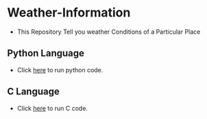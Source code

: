 # Weather-Information

- This Repository Tell you weather Conditions of a Particular Place

## Python Language

- Click [here](https://www.programiz.com/python-programming/online-compiler/) to run python code.

## C Language 

- Click [here](https://www.programiz.com/c-programming/online-compiler/) to run C code.
